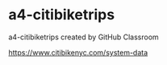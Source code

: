# a4-citibiketrips
a4-citibiketrips created by GitHub Classroom


https://www.citibikenyc.com/system-data
